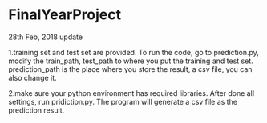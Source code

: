 # FinalYearProject

28th Feb, 2018 update

1.training set and test set are provided. To run the code, go to prediction.py, modify the train_path, test_path 
to where you put the training and test set. prediction_path is the place where you store the result, a csv file, you can also change it.

2.make sure your python environment has required libraries. After done all settings, run pridiction.py. The program will generate 
a csv file as the prediction result.

